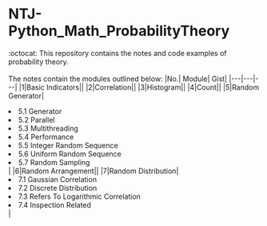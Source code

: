 # NTJ-Python_Math_ProbabilityTheory
:octocat: This repository contains the notes and code examples of probability theory.<br></br>
The notes contain the modules outlined below:
|No.| Module| Gist|
|---|---|---|
|1|Basic Indicators||
|2|Correlation||
|3|Histogram||
|4|Count||
|5|Random Generator|<li>5.1 Generator</li><li>5.2 Parallel</li><li>5.3 Multithreading</li><li>5.4 Performance</li><li>5.5 Integer Random Sequence</li><li>5.6 Uniform Random Sequence</li><li>5.7 Random Sampling</li>|
|6|Random Arrangement||
|7|Random Distribution|<li>7.1 Gaussian Correlation</li><li>7.2 Discrete Distribution</li><li>7.3 Refers To Logarithmic Correlation</li><li>7.4 Inspection Related</li>|
